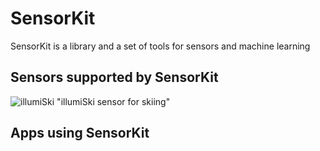# SensorKit

SensorKit is a library and a set of tools for sensors and machine learning

## Sensors supported by SensorKit

![illumiSki](https://github.com/kevinash/SensorKit/blob/master/assets/illumiski-small.png) "illumiSki sensor for skiing"

## Apps using SensorKit

